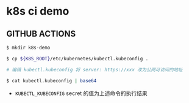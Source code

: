 # k8s ci demo

## GITHUB ACTIONS

```bash
$ mkdir k8s-demo

$ cp ${K8S_ROOT}/etc/kubernetes/kubectl.kubeconfig .

# 编辑 kubectl.kubeconfig 将 server: https://xxx 改为公网可访问的地址

$ cat kubectl.kubeconfig | base64
```

* `KUBECTL_KUBECONFIG` secret 的值为上述命令的执行结果
